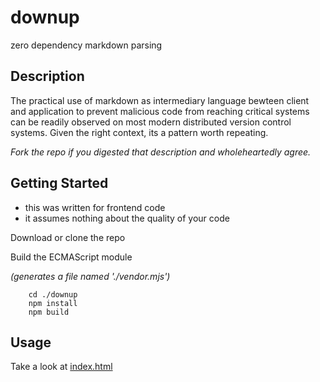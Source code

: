 # downup

zero dependency markdown parsing

## Description

The practical use of markdown as intermediary language bewteen client and application to prevent malicious code from reaching critical systems can be readily observed on most modern distributed version control systems. Given the right context, its a pattern worth repeating. 

_Fork the repo if you digested that description and wholeheartedly agree._

## Getting Started

- this was written for frontend code
- it assumes nothing about the quality of your code

Download or clone the repo

Build the ECMAScript module

_(generates a file named './vendor.mjs')_
```
    cd ./downup
    npm install
    npm build
```

## Usage

Take a look at [index.html](index.html) 
